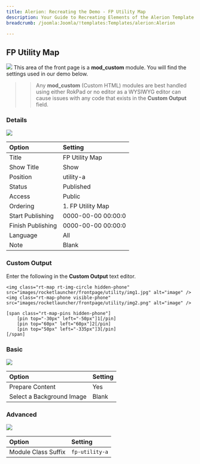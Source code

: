 ```yaml
---
title: Alerion: Recreating the Demo - FP Utility Map
description: Your Guide to Recreating Elements of the Alerion Template for Joomla
breadcrumb: /joomla:Joomla/!templates:Templates/alerion:Alerion

---
```


FP Utility Map
-----
![][demo]
This area of the front page is a **mod_custom** module. You will find the settings used in our demo below.

>> Any **mod_custom** (Custom HTML) modules are best handled using either RokPad or no editor as a WYSIWYG editor can cause issues with any code that exists in the **Custom Output** field.

### Details
![][demo2]

| Option            | Setting            |  
| :---------------- | :----------------- |  
| Title             | FP Utility Map     |  
| Show Title        | Show               |  
| Position          | utility-a          |  
| Status            | Published          |  
| Access            | Public             |  
| Ordering          | 1. FP Utility Map  |  
| Start Publishing  | 0000-00-00 00:00:0 |  
| Finish Publishing | 0000-00-00 00:00:0 |  
| Language          | All                |  
| Note              | Blank              |

### Custom Output
Enter the following in the **Custom Output** text editor.

~~~
<img class="rt-map rt-img-circle hidden-phone" src="images/rocketlauncher/frontpage/utility/img1.jpg" alt="image" />
<img class="rt-map-phone visible-phone" src="images/rocketlauncher/frontpage/utility/img2.png" alt="image" />

[span class="rt-map-pins hidden-phone"]
    [pin top="-30px" left="-50px"]1[/pin]
	[pin top="60px" left="60px"]2[/pin]
	[pin top="50px" left="-335px"]3[/pin]
[/span]
~~~

### Basic
![][demo3]

| Option                    | Setting |  
| :------------------------ | :------ |  
| Prepare Content           | Yes     |  
| Select a Background Image | Blank   |

### Advanced
![][demo4]

| Option              | Setting                   |  
| :------------------ | :------------------------ |  
| Module Class Suffix | `fp-utility-a` |

[demo]: assets/demo_5.jpeg
[demo2]: assets/utility_1.jpeg
[demo3]: assets/utility_2.jpeg
[demo4]: assets/utility_3.jpeg